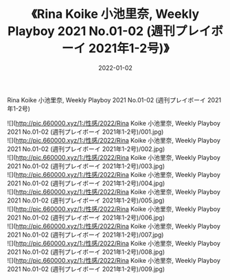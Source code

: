 ﻿---
layout: post
title:  《Rina Koike 小池里奈, Weekly Playboy 2021 No.01-02 (週刊プレイボーイ 2021年1-2号)》
date:   2022-01-02
img: http://pic.660000.xyz/1:/性感/2022/Rina Koike 小池里奈, Weekly Playboy 2021 No.01-02 (週刊プレイボーイ 2021年1-2号)/000.jpg
categories: [美女, 清纯, 唯美]
---

Rina Koike 小池里奈, Weekly Playboy 2021 No.01-02 (週刊プレイボーイ 2021年1-2号)

  ![](http://pic.660000.xyz/1:/性感/2022/Rina Koike 小池里奈, Weekly Playboy 2021 No.01-02 (週刊プレイボーイ 2021年1-2号)/001.jpg) <br> ![](http://pic.660000.xyz/1:/性感/2022/Rina Koike 小池里奈, Weekly Playboy 2021 No.01-02 (週刊プレイボーイ 2021年1-2号)/002.jpg) <br> ![](http://pic.660000.xyz/1:/性感/2022/Rina Koike 小池里奈, Weekly Playboy 2021 No.01-02 (週刊プレイボーイ 2021年1-2号)/003.jpg) <br> ![](http://pic.660000.xyz/1:/性感/2022/Rina Koike 小池里奈, Weekly Playboy 2021 No.01-02 (週刊プレイボーイ 2021年1-2号)/004.jpg) <br> ![](http://pic.660000.xyz/1:/性感/2022/Rina Koike 小池里奈, Weekly Playboy 2021 No.01-02 (週刊プレイボーイ 2021年1-2号)/005.jpg) <br> ![](http://pic.660000.xyz/1:/性感/2022/Rina Koike 小池里奈, Weekly Playboy 2021 No.01-02 (週刊プレイボーイ 2021年1-2号)/006.jpg) <br> ![](http://pic.660000.xyz/1:/性感/2022/Rina Koike 小池里奈, Weekly Playboy 2021 No.01-02 (週刊プレイボーイ 2021年1-2号)/007.jpg) <br> ![](http://pic.660000.xyz/1:/性感/2022/Rina Koike 小池里奈, Weekly Playboy 2021 No.01-02 (週刊プレイボーイ 2021年1-2号)/008.jpg) <br> ![](http://pic.660000.xyz/1:/性感/2022/Rina Koike 小池里奈, Weekly Playboy 2021 No.01-02 (週刊プレイボーイ 2021年1-2号)/009.jpg) <br>
